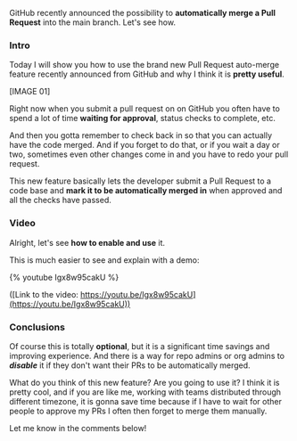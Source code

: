 GitHub recently announced the possibility to __automatically merge a Pull Request__ into the main branch. Let's see how.

### Intro 

Today I will show you how to use the brand new Pull Request auto-merge feature recently announced from GitHub and why I think it is __pretty useful__.

[IMAGE 01]

Right now when you submit a pull request on on GitHub you often have to spend a lot of time __waiting for approval__, status checks to complete, etc.

And then you gotta remember to check back in so that you can actually have the code merged. And if you forget to do that, or if you wait a day or two, sometimes even other changes come in and you have to redo your pull request.

This new feature basically lets the developer submit a Pull Request to a code base and __mark it to be automatically merged in__ when approved and all the checks have passed.

### Video

Alright, let's see __how to enable and use__ it.

This is much easier to see and explain with a demo:

{% youtube Igx8w95cakU %}

([Link to the video: https://youtu.be/Igx8w95cakU](https://youtu.be/Igx8w95cakU))

### Conclusions

Of course this is totally __optional__, but it is a significant time savings and improving experience. And there is a way for repo admins or org admins to ___disable___ it if they don't want their PRs to be automatically merged.

What do you think of this new feature? Are you going to use it? I think it is pretty cool, and if you are like me, working with teams distributed through different timezone, it is gonna save time because if I have to wait for other people to approve my PRs I often then forget to merge them manually.

Let me know in the comments below!